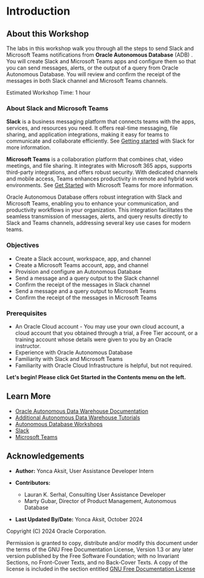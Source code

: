 # Introduction

## About this Workshop

The labs in this workshop walk you through all the steps to send Slack and Microsoft Teams notifications from **Oracle Autonomous Database** (ADB) . You will create Slack and Microsoft Teams apps and configure them so that you can send messages, alerts, or the output of a query from Oracle Autonomous Database. You will review and confirm the receipt of the messages in both Slack channel and Microsoft Teams channels.

Estimated Workshop Time: 1 hour

### About Slack and Microsoft Teams

**Slack** is a business messaging platform that connects teams with the apps, services, and resources you need. It offers real-time messaging, file sharing, and application integrations, making it easy for teams to communicate and collaborate efficiently. See [Getting started](https://slack.com/help/articles/360059928654-How-to-use-Slack--your-quick-start-guide) with Slack for more information.

**Microsoft Teams** is a collaboration platform that combines chat, video meetings, and file sharing. It integrates with Microsoft 365 apps, supports third-party integrations, and offers robust security. With dedicated channels and mobile access, Teams enhances productivity in remote and hybrid work environments. See [Get Started](https://support.microsoft.com/en-us/office/get-started-with-microsoft-teams-b98d533f-118e-4bae-bf44-3df2470c2b12) with Microsoft Teams for more information.

Oracle Autonomous Database offers robust integration with Slack and Microsoft Teams, enabling you to enhance your communication, and productivity workflows in your organization. This integration facilitates the seamless transmission of messages, alerts, and query results directly to Slack and Teams channels, addressing several key use cases for modern teams.

### Objectives

- Create a Slack account, workspace, app, and channel
- Create a Microsoft Teams account, app, and  channel
- Provision and configure an Autonomous Database
- Send a message and a query output to the Slack channel
- Confirm the receipt of the messages in Slack channel
- Send a message and a query output to Microsoft Teams
- Confirm the receipt of the messages in Microsoft Teams

### Prerequisites

- An Oracle Cloud account - You may use your own cloud account, a cloud account that you obtained through a trial, a Free Tier account, or a training account whose details were given to you by an Oracle instructor.
- Experience with Oracle Autonomous Database
- Familiarity with Slack and Microsoft Teams
- Familiarity with Oracle Cloud Infrastructure is helpful, but not required.

**Let's begin! Please click Get Started in the Contents menu on the left.**

## Learn More

- [Oracle Autonomous Data Warehouse Documentation](https://docs.oracle.com/en/cloud/paas/autonomous-data-warehouse-cloud/index.html)
- [Additional Autonomous Data Warehouse Tutorials](https://docs.oracle.com/en/cloud/paas/autonomous-database/serverless/adbsb/tutorials.html)
- [Autonomous Database Workshops](https://livelabs.oracle.com/pls/apex/r/dbpm/livelabs/livelabs-workshop-cards?clear=100&session=103864463501116)
- [Slack](https://slack.com/)
- [Microsoft Teams](https://www.microsoft.com/en-us/microsoft-teams/group-chat-software)

## Acknowledgements

+ **Author:** Yonca Aksit, User Assistance Developer Intern

+ **Contributors:**

    + Lauran K. Serhal, Consulting User Assistance Developer
    + Marty Gubar, Director of Product Management, Autonomous Database

+ **Last Updated By/Date:** Yonca Aksit, October 2024

Copyright (C) 2024 Oracle Corporation.

Permission is granted to copy, distribute and/or modify this document
under the terms of the GNU Free Documentation License, Version 1.3
or any later version published by the Free Software Foundation;
with no Invariant Sections, no Front-Cover Texts, and no Back-Cover Texts.
A copy of the license is included in the section entitled [GNU Free Documentation License](files/gnu-free-documentation-license.txt)
